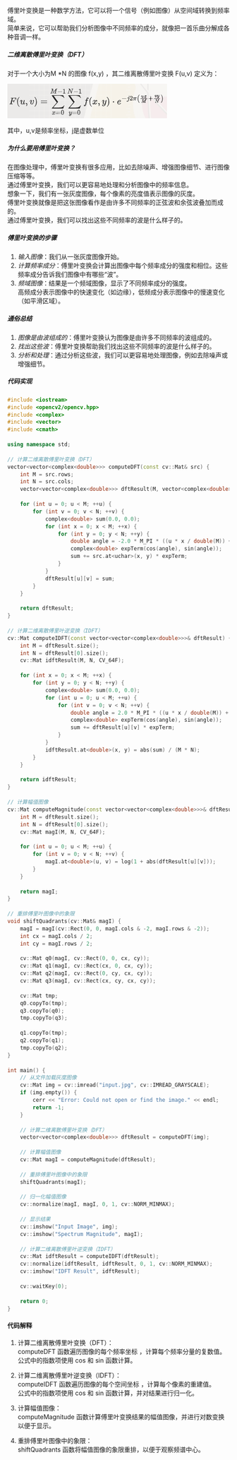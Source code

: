 傅里叶变换是一种数学方法，它可以将一个信号（例如图像）从空间域转换到频率域。<br>
简单来说，它可以帮助我们分析图像中不同频率的成分，就像把一首乐曲分解成各种音调一样。<br>

##### 二维离散傅里叶变换（DFT）

对于一个大小为M *N 的图像 f(x,y) ，其二维离散傅里叶变换 F(u,v) 定义为：<br>

  ![DFT](image-4.png)

其中，u,v是频率坐标，j是虚数单位 <br>

##### 为什么要用傅里叶变换？

在图像处理中，傅里叶变换有很多应用，比如去除噪声、增强图像细节、进行图像压缩等等。<br>
通过傅里叶变换，我们可以更容易地处理和分析图像中的频率信息。<br>
想象一下，我们有一张灰度图像，每个像素的亮度值表示图像的灰度。<br>
傅里叶变换就像是把这张图像看作是由许多不同频率的正弦波和余弦波叠加而成的。<br>
通过傅里叶变换，我们可以找出这些不同频率的波是什么样子的。<br>

##### 傅里叶变换的步骤

1. *输入图像*：我们从一张灰度图像开始。<br>
2. *计算频率成分*：傅里叶变换会计算出图像中每个频率成分的强度和相位。这些频率成分告诉我们图像中有哪些“波”。<br>
3. *频域图像*：结果是一个频域图像，显示了不同频率成分的强度。<br>
     高频成分表示图像中的快速变化（如边缘），低频成分表示图像中的慢速变化（如平滑区域）。


##### 通俗总结

1. *图像是由波组成的*：傅里叶变换认为图像是由许多不同频率的波组成的。<br>
2. *找出这些波*：傅里叶变换帮助我们找出这些不同频率的波是什么样子的。<br>
3. *分析和处理*：通过分析这些波，我们可以更容易地处理图像，例如去除噪声或增强细节。<br>

##### 代码实现

```cpp
#include <iostream>
#include <opencv2/opencv.hpp>
#include <complex>
#include <vector>
#include <cmath>

using namespace std;

// 计算二维离散傅里叶变换（DFT）
vector<vector<complex<double>>> computeDFT(const cv::Mat& src) {
    int M = src.rows;
    int N = src.cols;
    vector<vector<complex<double>>> dftResult(M, vector<complex<double>>(N));

    for (int u = 0; u < M; ++u) {
        for (int v = 0; v < N; ++v) {
            complex<double> sum(0.0, 0.0);
            for (int x = 0; x < M; ++x) {
                for (int y = 0; y < N; ++y) {
                    double angle = -2.0 * M_PI * ((u * x / double(M)) + (v * y / double(N)));
                    complex<double> expTerm(cos(angle), sin(angle));
                    sum += src.at<uchar>(x, y) * expTerm;
                }
            }
            dftResult[u][v] = sum;
        }
    }

    return dftResult;
}

// 计算二维离散傅里叶逆变换（IDFT）
cv::Mat computeIDFT(const vector<vector<complex<double>>>& dftResult) {
    int M = dftResult.size();
    int N = dftResult[0].size();
    cv::Mat idftResult(M, N, CV_64F);

    for (int x = 0; x < M; ++x) {
        for (int y = 0; y < N; ++y) {
            complex<double> sum(0.0, 0.0);
            for (int u = 0; u < M; ++u) {
                for (int v = 0; v < N; ++v) {
                    double angle = 2.0 * M_PI * ((u * x / double(M)) + (v * y / double(N)));
                    complex<double> expTerm(cos(angle), sin(angle));
                    sum += dftResult[u][v] * expTerm;
                }
            }
            idftResult.at<double>(x, y) = abs(sum) / (M * N);
        }
    }

    return idftResult;
}

// 计算幅值图像
cv::Mat computeMagnitude(const vector<vector<complex<double>>>& dftResult) {
    int M = dftResult.size();
    int N = dftResult[0].size();
    cv::Mat magI(M, N, CV_64F);

    for (int u = 0; u < M; ++u) {
        for (int v = 0; v < N; ++v) {
            magI.at<double>(u, v) = log(1 + abs(dftResult[u][v]));
        }
    }

    return magI;
}

// 重排傅里叶图像中的象限
void shiftQuadrants(cv::Mat& magI) {
    magI = magI(cv::Rect(0, 0, magI.cols & -2, magI.rows & -2));
    int cx = magI.cols / 2;
    int cy = magI.rows / 2;

    cv::Mat q0(magI, cv::Rect(0, 0, cx, cy));
    cv::Mat q1(magI, cv::Rect(cx, 0, cx, cy));
    cv::Mat q2(magI, cv::Rect(0, cy, cx, cy));
    cv::Mat q3(magI, cv::Rect(cx, cy, cx, cy));

    cv::Mat tmp;
    q0.copyTo(tmp);
    q3.copyTo(q0);
    tmp.copyTo(q3);

    q1.copyTo(tmp);
    q2.copyTo(q1);
    tmp.copyTo(q2);
}

int main() {
    // 从文件加载灰度图像
    cv::Mat img = cv::imread("input.jpg", cv::IMREAD_GRAYSCALE);
    if (img.empty()) {
        cerr << "Error: Could not open or find the image." << endl;
        return -1;
    }

    // 计算二维离散傅里叶变换（DFT）
    vector<vector<complex<double>>> dftResult = computeDFT(img);

    // 计算幅值图像
    cv::Mat magI = computeMagnitude(dftResult);

    // 重排傅里叶图像中的象限
    shiftQuadrants(magI);

    // 归一化幅值图像
    cv::normalize(magI, magI, 0, 1, cv::NORM_MINMAX);

    // 显示结果
    cv::imshow("Input Image", img);
    cv::imshow("Spectrum Magnitude", magI);

    // 计算二维离散傅里叶逆变换（IDFT）
    cv::Mat idftResult = computeIDFT(dftResult);
    cv::normalize(idftResult, idftResult, 0, 1, cv::NORM_MINMAX);
    cv::imshow("IDFT Result", idftResult);

    cv::waitKey(0);

    return 0;
}
```

#### 代码解释

1. 计算二维离散傅里叶变换（DFT）：<br>
computeDFT 函数遍历图像的每个频率坐标 ，计算每个频率分量的复数值。<br>
公式中的指数项使用 cos 和 sin 函数计算。<br>

2. 计算二维离散傅里叶逆变换（IDFT）：<br>
computeIDFT 函数遍历图像的每个空间坐标 ，计算每个像素的重建值。<br>
公式中的指数项使用 cos 和 sin 函数计算，并对结果进行归一化。<br>

3. 计算幅值图像：<br>
computeMagnitude 函数计算傅里叶变换结果的幅值图像，并进行对数变换以便于显示。<br>

4. 重排傅里叶图像中的象限：<br>
shiftQuadrants 函数将幅值图像的象限重排，以便于观察频谱中心。<br>